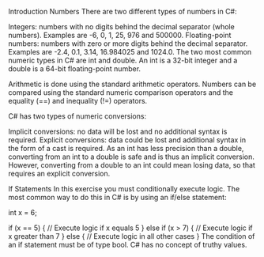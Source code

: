 Introduction
Numbers
There are two different types of numbers in C#:

Integers: numbers with no digits behind the decimal separator (whole numbers). Examples are -6, 0, 1, 25, 976 and 500000.
Floating-point numbers: numbers with zero or more digits behind the decimal separator. Examples are -2.4, 0.1, 3.14, 16.984025 and 1024.0.
The two most common numeric types in C# are int and double. An int is a 32-bit integer and a double is a 64-bit floating-point number.

Arithmetic is done using the standard arithmetic operators. Numbers can be compared using the standard numeric comparison operators and the equality (==) and inequality (!=) operators.

C# has two types of numeric conversions:

Implicit conversions: no data will be lost and no additional syntax is required.
Explicit conversions: data could be lost and additional syntax in the form of a cast is required.
As an int has less precision than a double, converting from an int to a double is safe and is thus an implicit conversion. However, converting from a double to an int could mean losing data, so that requires an explicit conversion.

If Statements
In this exercise you must conditionally execute logic. The most common way to do this in C# is by using an if/else statement:

int x = 6;

if (x == 5)
{
    // Execute logic if x equals 5
}
else if (x > 7)
{
    // Execute logic if x greater than 7
}
else
{
    // Execute logic in all other cases
}
The condition of an if statement must be of type bool. C# has no concept of truthy values.
